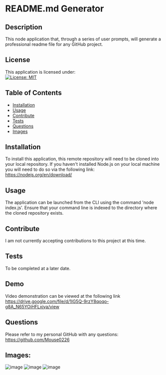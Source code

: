 # README.md Generator

## Description 
This node application that, through a series of user prompts, will generate a professional readme file for any GitHub project.

## License
This application is licensed under: <br />
[![License: MIT](https://img.shields.io/badge/License-MIT-yellow.svg)](https://opensource.org/licenses/MIT)

## Table of Contents

- [Installation](#installation)
- [Usage](#usage)
- [Contribute](#contribute)
- [Tests](#tests)
- [Questions](#questions)
- [Images](#images)

## Installation
To install this application, this remote repository will need to be cloned into your local repository.  If you haven't installed Node.js on your local machine you will need to do so via the following link: https://nodejs.org/en/download/

## Usage
The application can be launched from the CLI using the command 'node index.js'.  Ensure that your command line is indexed to the directory where the cloned repository exists.

## Contribute
I am not currently accepting contributions to this project at this time.

## Tests
To be completed at a later date.

## Demo
Video demonstration can be viewed at the following link https://drive.google.com/file/d/1IG5Q-9rzY8qoqo-g8A_N65YOiHFLxjya/view

## Questions
Please refer to my personal GitHub with any questions: https://github.com/Mouse0226

## Images:
![image](https://user-images.githubusercontent.com/93630706/154856568-08161403-ce42-4476-9e9c-d6078513cfa4.png)
![image](https://user-images.githubusercontent.com/93630706/154856598-812d519a-452c-4182-b139-86f8afedeef9.png)
![image](https://user-images.githubusercontent.com/93630706/154856630-183fb7f1-1879-4294-a5bc-9a800997561d.png)
